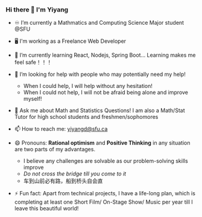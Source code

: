 ### Hi there 👋 I'm Yiyang

<!--
**yiyangd/yiyangd** is a ✨ _special_ ✨ repository because its `README.md` (this file) appears on your GitHub profile.

Here are some ideas to get you started:
- 👯 I’m looking to collaborate on people 

-->
- :infinity:  I’m currently a Mathmatics and Computing Science Major student @SFU
- :desktop_computer:  I'm working as a Freelance Web Developer

- 🌱 I’m currently learning React, Nodejs, Spring Boot... Learning makes me feel safe！！！
- 🤔 I’m looking for help with people who may potentially need my help!
  - When I could help, I will help without any hesitation!
  - When I could not help, I will not be afraid being alone and improve myself!
- 💬 Ask me about Math and Statistics Questions! I am also a Math/Stat Tutor for high school students and freshmen/sophomores
- 📫 How to reach me: yiyangd@sfu.ca
- 😄 Pronouns: **Rational optimism** and **Positive Thinking** in any situation are two parts of my advantages.
  - I believe any challenges are solvable as our problem-solving skills improve
  - *Do not cross the bridge till you come to it*
  - 车到山前必有路，船到桥头自会直
- ⚡ Fun fact: Apart from technical projects, I have a life-long plan, which is completing at least one Short Film/ On-Stage Show/ Music per year till I leave this beautiful world!
